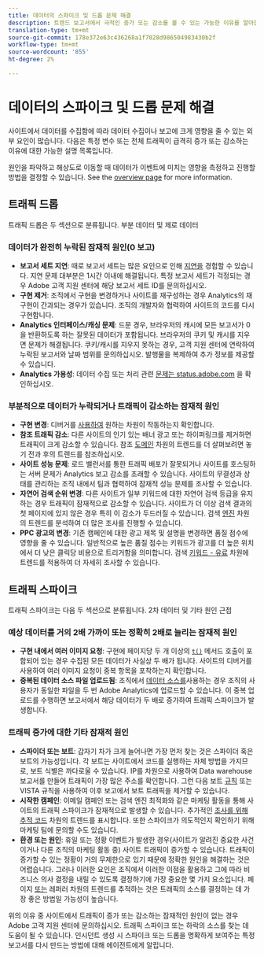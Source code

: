 ```yaml
---
title: 데이터의 스파이크 및 드롭 문제 해결
description: 트렌드 보고서에서 극적인 증가 또는 감소를 볼 수 있는 가능한 이유를 알아봅니다.
translation-type: tm+mt
source-git-commit: 178e372e63c436268a1f7028d986504983430b2f
workflow-type: tm+mt
source-wordcount: '855'
ht-degree: 2%

---
```



# 데이터의 스파이크 및 드롭 문제 해결

사이트에서 데이터를 수집함에 따라 데이터 수집이나 보고에 크게 영향을 줄 수 있는 외부 요인이 많습니다. 다음은 특정 변수 또는 전체 트래픽이 급격히 증가 또는 감소하는 이유에 대한 가능한 설명 목록입니다.

원인을 파악하고 해상도로 이동할 때 데이터가 이벤트에 미치는 영향을 측정하고 진행할 방법을 결정할 수 있습니다. See the [overview page](overview.md) for more information.

## 트래픽 드롭

트래픽 드롭은 두 섹션으로 분류됩니다. 부분 데이터 및 제로 데이터

### 데이터가 완전히 누락된 잠재적 원인(0 보고)

* **보고서 세트 지연**: 때로 보고서 세트는 많은 요인으로 인해 [지연을](../latency.md) 경험할 수 있습니다. 지연 문제 대부분은 1시간 이내에 해결됩니다. 특정 보고서 세트가 걱정되는 경우 Adobe 고객 지원 센터에 해당 보고서 세트 ID를 문의하십시오.
* **구현 제거**: 조직에서 구현을 변경하거나 사이트를 재구성하는 경우 Analytics의 재구현이 간과되는 경우가 있습니다. 조직의 개발자와 협력하여 사이트의 코드를 다시 구현합니다.
* **Analytics 인터페이스/캐싱 문제**: 드문 경우, 브라우저의 캐시에 모든 보고서가 0을 반환하도록 하는 잘못된 데이터가 포함됩니다. 브라우저의 쿠키 및 캐시를 지우면 문제가 해결됩니다. 쿠키/캐시를 지우지 못하는 경우, 고객 지원 센터에 연락하여 누락된 보고서와 날짜 범위를 문의하십시오. 발행물을 복제하여 추가 정보를 제공할 수 있습니다.
* **Analytics 가용성**: 데이터 수집 또는 처리 관련 [문제는 status.adobe.com](https://status.adobe.com/products/1173/) 을 확인하십시오.

### 부분적으로 데이터가 누락되거나 트래픽이 감소하는 잠재적 원인

* **구현 변경**: 디버거를 [사용하여](/help/implement/validate/debugger.md) 원하는 차원이 작동하는지 확인합니다.
* **참조 트래픽 감소**: 다른 사이트의 인기 있는 배너 광고 또는 하이퍼링크를 제거하면 트래픽이 크게 감소할 수 있습니다. 참조 [도메인](/help/components/dimensions/referring-domain.md) 차원의 트렌드를 더 살펴보려면 놓기 전과 후의 트렌드를 참조하십시오.
* **사이트 성능 문제**: 로드 밸런서를 통한 트래픽 배포가 잘못되거나 사이트를 호스팅하는 서버 문제가 Analytics 보고 감소를 초래할 수 있습니다. 사이트의 무결성과 상태를 관리하는 조직 내에서 팀과 협력하여 잠재적 성능 문제를 조사할 수 있습니다.
* **자연어 검색 순위 변경**: 다른 사이트가 일부 키워드에 대한 자연어 검색 등급을 유지하는 경우 트래픽이 잠재적으로 감소할 수 있습니다. 사이트가 더 이상 검색 결과의 첫 페이지에 있지 않은 경우 특히 이 감소가 두드러질 수 있습니다. 검색 [엔진](/help/components/dimensions/search-engine.md) 차원의 트렌드를 분석하여 더 많은 조사를 진행할 수 있습니다.
* **PPC 광고의 변경**: 기존 캠페인에 대한 광고 제목 및 설명을 변경하면 품질 점수에 영향을 줄 수 있습니다. 일반적으로 높은 품질 점수는 키워드가 광고를 더 높은 위치에서 더 낮은 클릭당 비용으로 트리거함을 의미합니다. 검색 [키워드 - 유료](/help/components/dimensions/search-keyword.md) 차원에 트렌드를 적용하여 더 자세히 조사할 수 있습니다.

## 트래픽 스파이크

트래픽 스파이크는 다음 두 섹션으로 분류됩니다. 2차 데이터 및 기타 원인 근접

### 예상 데이터를 거의 2배 가까이 또는 정확히 2배로 늘리는 잠재적 원인

* **구현 내에서 여러 이미지 요청**: 구현에 페이지당 두 개 이상의 [`t()`](/help/implement/vars/functions/t-method.md) 메서드 호출이 포함되어 있는 경우 수집된 모든 데이터가 사실상 두 배가 됩니다. 사이트의 디버거를 사용하여 여러 이미지 요청이 중복 항목을 포착하는지 확인합니다.
* **중복된 데이터 소스 파일 업로드됨**: 조직에서 [데이터 소스를](/help/import/c-data-sources/datasrc-home.md)사용하는 경우 조직의 사용자가 동일한 파일을 두 번 Adobe Analytics에 업로드할 수 있습니다. 이 중복 업로드를 수행하면 보고서에서 해당 데이터가 두 배로 증가하여 트래픽 스파이크가 발생합니다.

### 트래픽 증가에 대한 기타 잠재적 원인

* **스파이더 또는 보트**: 갑자기 차가 크게 늘어나면 가장 먼저 찾는 것은 스파이더 혹은 보트의 가능성입니다. 각 보트는 사이트에서 코드를 실행하는 자체 방법을 가지므로, 보트 식별은 까다로울 수 있습니다. IP를 차원으로 사용하여 Data warehouse 보고서를 만들어 트래픽이 가장 많은 주소를 확인합니다. 그런 다음 보트 [규칙](/help/admin/admin/bot-removal/bot-rules.md) 또는 VISTA 규칙을 사용하여 이후 보고에서 보트 트래픽을 제거할 수 있습니다.
* **시작한 캠페인**: 이메일 캠페인 또는 검색 엔진 최적화와 같은 마케팅 활동을 통해 사이트의 트래픽 스파이크가 잠재적으로 발생할 수 있습니다. 추가적인 [조사를 위해 추적 코드](/help/components/dimensions/tracking-code.md) 차원의 트렌드를 표시합니다. 또한 스파이크가 의도적인지 확인하기 위해 마케팅 팀에 문의할 수도 있습니다.
* **환경 또는 원인**: 휴일 또는 정황 이벤트가 발생한 경우(사이트가 알려진 중요한 사건이거나 다른 조직의 마케팅 활동 중) 사이트 트래픽이 증가할 수 있습니다. 트래픽이 증가할 수 있는 정황이 거의 무제한으로 있기 때문에 정확한 원인을 해결하는 것은 어렵습니다. 그러나 이러한 요인은 조직에서 이러한 이점을 활용하고 그에 따라 비즈니스 의사 결정을 내릴 수 있도록 결정하기에 가장 중요한 몇 가지 요소입니다. 페이지 [또는](/help/components/dimensions/page.md) 레퍼러 [](/help/components/dimensions/referrer.md) 차원의 트렌드를 추적하는 것은 트래픽의 소스를 결정하는 데 가장 좋은 방법일 가능성이 높습니다.

위의 이유 중 사이트에서 트래픽이 증가 또는 감소하는 잠재적인 원인이 없는 경우 Adobe 고객 지원 센터에 문의하십시오. 트래픽 스파이크 또는 하락의 소스를 찾는 데 도움이 될 수 있습니다. 인시던트 생성 시 스파이크 또는 드롭을 명확하게 보여주는 특정 보고서를 다시 만드는 방법에 대해 에이전트에게 알립니다.
